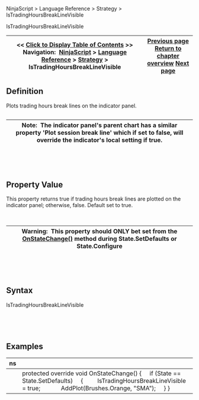 ﻿


NinjaScript \> Language Reference \> Strategy \> IsTradingHoursBreakLineVisible






















IsTradingHoursBreakLineVisible







| \<\< [Click to Display Table of Contents](istradinghoursbreaklinevisible.md) \>\> **Navigation:**     [NinjaScript](ninjascript-1.md) \> [Language Reference](language_reference_wip-1.md) \> [Strategy](strategy-1.md) \> IsTradingHoursBreakLineVisible | [Previous page](isinstrategyanalyer-1.md) [Return to chapter overview](strategy-1.md) [Next page](iswaituntilflat-1.md) |
| --- | --- |











## Definition


Plots trading hours break lines on the indicator panel.


## 




| Note:  The indicator panel's parent chart has a similar property 'Plot session break line' which if set to false, will override the indicator's local setting if true. |
| --- |



 


 


## Property Value


This property returns true if trading hours break lines are plotted on the indicator panel; otherwise, false. Default set to true.


 




| Warning:  This property should ONLY bet set from the [OnStateChange()](onstatechange-1.md) method during State.SetDefaults or State.Configure |
| --- |



 


 


## Syntax


IsTradingHoursBreakLineVisible


 


 


## Examples




| ns | |
| --- | --- |
|  | protected override void OnStateChange() {      if (State \=\= State.SetDefaults)      {          IsTradingHoursBreakLineVisible \= true;               AddPlot(Brushes.Orange, "SMA");      } } |









